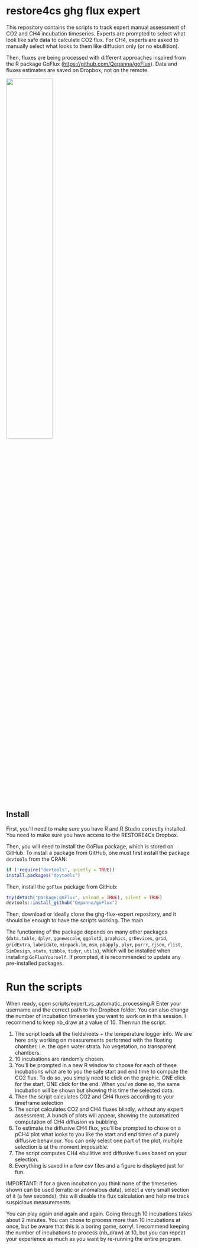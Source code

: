 # restore4cs ghg flux expert
This repository contains the scripts to track expert manual assessment of CO2 and CH4 incubation timeseries.
Experts are prompted to select what look like safe data to calculate CO2 flux. For CH4, experts are asked to manually select what looks to them like diffusion only (or no ebullition).

Then, fluxes are being processed with different approaches inspired from the R package GoFlux (https://github.com/Qepanna/goFlux).
Data and fluxes estimates are saved on Dropbox, not on the remote.

<img src="https://github.com/camilleminaudo/restore4cs-scripts/blob/main/RESTORE4Cs_LOGO_DEF.jpg" width=50% height=50%>


## Install
First, you'll need to make sure you have R and R Studio correctly installed.
You need to make sure you have access to the RESTORE4Cs Dropbox.

Then, you will need to install the GoFlux package, which is stored on GitHub.
To install a package from GitHub, one must first install the package
`devtools` from the CRAN:

``` r
if (!require("devtools", quietly = TRUE))
install.packages("devtools")
```

Then, install the `goFlux` package from GitHub:

``` r
try(detach("package:goFlux", unload = TRUE), silent = TRUE)
devtools::install_github("Qepanna/goFlux")
```

Then, download or ideally clone the ghg-flux-expert repository, and it should be enough to have the scripts working.
The main 

The functioning of the package depends on many other packages
(`data.table`, `dplyr`, `ggnewscale`, `ggplot2`, `graphics`,
`grDevices`, `grid`, `gridExtra`, `lubridate`, `minpack.lm`, `msm`,
`pbapply`, `plyr`, `purrr`, `rjson`, `rlist`, `SimDesign`, `stats`,
`tibble`, `tidyr`, `utils`), which will be installed when installing
`GoFluxYourself`. If prompted, it is recommended to update any
pre-installed packages.

# Run the scripts
When ready, open scripts/expert_vs_automatic_processing.R
Enter your username and the correct path to the Dropbox folder.
You can also change the number of incubation timeseries you want to work on in this session. I recommend to keep nb_draw at a value of 10.
Then run the script.

1.	The script loads all the fieldsheets + the temperature logger info. We are here only working on measurements performed with the floating chamber, i.e. the open water strata. No vegetation, no transparent chambers.
2.	10 incubations are randomly chosen.
3.	You’ll be prompted in a new R window to choose for each of these incubations what are to you the safe start and end time to compute the CO2 flux. To do so, you simply need to click on the graphic. ONE click for the start, ONE click for the end. When you’ve done so, the same incubation will be shown but showing this time the selected data.
4.	Then the script calculates CO2 and CH4 fluxes according to your timeframe selection
5.	The script calculates CO2 and CH4 fluxes blindly, without any expert assessment.
A bunch of plots will appear, showing the automatized computation of CH4 diffusion vs bubbling.
6.	To estimate the diffusive CH4 flux, you’ll be prompted to chose on a pCH4 plot what looks to you like the start and end times of a purely diffusive behaviour. You can only select one part of the plot, multiple selection is at the moment impossible.
7.	The script computes CH4 ebullitive and diffusive fluxes based on your selection.
8.	Everything is saved in a few csv files and a figure is displayed just for fun.

IMPORTANT: if for a given incubation you think none of the timeseries shown can be used (erratic or anomalous data), select a very small section of it (a few seconds), this will disable the flux calculation and help me track suspicious measurements.

You can play again and again and again. Going through 10 incubations takes about 2 minutes. You can chose to process more than 10 incubations at once, but be aware that this is a boring game, sorry!.
I recommend keeping the number of incubations to process (nb_draw) at 10, but you can repeat your experience as much as you want by re-running the entire program.
